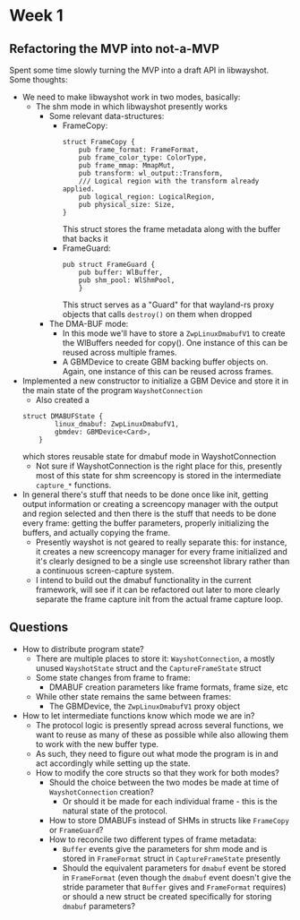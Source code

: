 # Week 1
## Refactoring the MVP into not-a-MVP
Spent some time slowly turning the MVP into a draft API in libwayshot.
Some thoughts:
- We need to make libwayshot work in two modes, basically:
	- The shm mode in which libwayshot presently works
		- Some relevant data-structures:
			- FrameCopy:
				```
				struct FrameCopy {
					pub frame_format: FrameFormat,
				    pub frame_color_type: ColorType,
				    pub frame_mmap: MmapMut,
				    pub transform: wl_output::Transform,
				    /// Logical region with the transform already applied.
				    pub logical_region: LogicalRegion,
				    pub physical_size: Size,
				}
				```
				This struct stores the frame metadata along with the buffer that backs it
			- FrameGuard:
				```
				pub struct FrameGuard {
					pub buffer: WlBuffer,
					pub shm_pool: WlShmPool,
					}
				```
				This struct serves as a "Guard" for that wayland-rs proxy objects that calls `destroy()` on them when dropped
		- The DMA-BUF mode:
			- In this mode we'll have to store a `ZwpLinuxDmabufV1` to create the WlBuffers needed for copy(). One instance of this can be reused across multiple frames.
			- A GBMDevice to create GBM backing buffer objects on. Again, one instance of this can be reused across frames.
- Implemented a new constructor to initialize a GBM Device and store it in the main state of the program `WayshotConnection`
	- Also created a 
	```
	struct DMABUFState {
			linux_dmabuf: ZwpLinuxDmabufV1,
			gbmdev: GBMDevice<Card>,
		}
	```
	which stores reusable state for dmabuf mode in WayshotConnection
	- Not sure if WayshotConnection is the right place for this, presently most of this state for shm screencopy is stored in the intermediate `capture_*` functions.
- In general there's stuff that needs to be done once like init, getting output information or creating a screencopy manager with the output and region selected and then there is the stuff that needs to be done every frame: getting the buffer parameters, properly initializing the buffers, and actually copying the frame.
	- Presently wayshot is not geared to really separate this: for instance, it creates a new screencopy manager for every frame initialized  and it's clearly designed to be a single use screenshot library rather than a continuous screen-capture system. 
	- I intend to build out the dmabuf functionality in the current framework, will see if it can be refactored out later to more clearly separate the frame capture init from the actual frame capture loop.
## Questions
- How to distribute program state?
	- There are multiple places to store it: `WayshotConnection`, a mostly unused `WayshotState` struct and the `CaptureFrameState` struct
	- Some state changes from frame to frame:
		- DMABUF creation parameters like frame formats, frame size, etc
	- While other state remains the same between frames:
		- The GBMDevice, the `ZwpLinuxDmabufV1` proxy object
- How to let intermediate functions know which mode we are in?
	- The protocol logic is presently spread across several functions, we want to reuse as many of these as possible while also allowing them to work with the new buffer type. 
	- As such, they need to figure out what mode the program is in and act accordingly while setting up the state.
  - How to modify the core structs so that they work for both modes?
	  - Should the choice between the two modes be made at time of `WayshotConnection` creation?
		  - Or should it be made for each individual frame - this is the natural state of the protocol.
	  - How to store DMABUFs instead of SHMs in structs like `FrameCopy` or `FrameGuard`?
	  - How to reconcile two different types of frame metadata: 
		  - `Buffer` events give the parameters for shm mode and is stored in `FrameFormat` struct in `CaptureFrameState` presently
		  - Should the equivalent parameters for `dmabuf` event be stored in `FrameFormat` (even though the `dmabuf` event doesn't give the stride parameter that `Buffer` gives and `FrameFormat` requires) or should a new struct be created specifically for storing `dmabuf` parameters?
	
